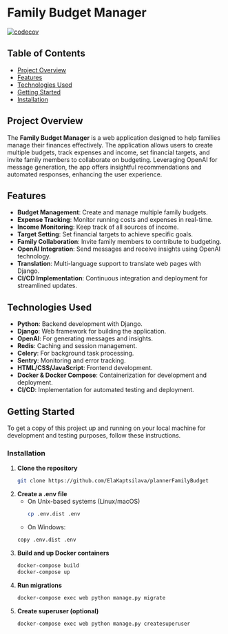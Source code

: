 # Family Budget Manager
[![codecov](https://codecov.io/github/ElaKaptsilava/plannerFamilyBudget/graph/badge.svg?token=NI0789I2JM)](https://codecov.io/github/ElaKaptsilava/plannerFamilyBudget)

## Table of Contents
- [Project Overview](#project-overview)
- [Features](#features)
- [Technologies Used](#technologies-used)
- [Getting Started](#getting-started)
- [Installation](#installation)

## Project Overview
The **Family Budget Manager** is a web application designed to help families manage their finances effectively. The application allows users to create multiple budgets, track expenses and income, set financial targets, and invite family members to collaborate on budgeting. Leveraging OpenAI for message generation, the app offers insightful recommendations and automated responses, enhancing the user experience.

## Features
- **Budget Management**: Create and manage multiple family budgets.
- **Expense Tracking**: Monitor running costs and expenses in real-time.
- **Income Monitoring**: Keep track of all sources of income.
- **Target Setting**: Set financial targets to achieve specific goals.
- **Family Collaboration**: Invite family members to contribute to budgeting.
- **OpenAI Integration**: Send messages and receive insights using OpenAI technology.
- **Translation**: Multi-language support to translate web pages with Django.
- **CI/CD Implementation**: Continuous integration and deployment for streamlined updates.

## Technologies Used
- **Python**: Backend development with Django.
- **Django**: Web framework for building the application.
- **OpenAI**: For generating messages and insights.
- **Redis**: Caching and session management.
- **Celery**: For background task processing.
- **Sentry**: Monitoring and error tracking.
- **HTML/CSS/JavaScript**: Frontend development.
- **Docker & Docker Compose**: Containerization for development and deployment.
- **CI/CD**: Implementation for automated testing and deployment.

## Getting Started
To get a copy of this project up and running on your local machine for development and testing purposes, follow these instructions.

### Installation
1. **Clone the repository**
    ```bash
    git clone https://github.com/ElaKaptsilava/plannerFamilyBudget
    ```
2. **Create a .env file**
   - On Unix-based systems (Linux/macOS)
       ```bash
       cp .env.dist .env
       ```
   - On Windows:
    ```bash
    copy .env.dist .env
    ```
3. **Build and up Docker containers**
    ```bash
    docker-compose build
    docker-compose up
    ```
4. **Run migrations**
    ```bash
    docker-compose exec web python manage.py migrate
    ```
5. **Create superuser (optional)**
    ```bash
    docker-compose exec web python manage.py createsuperuser
    ```